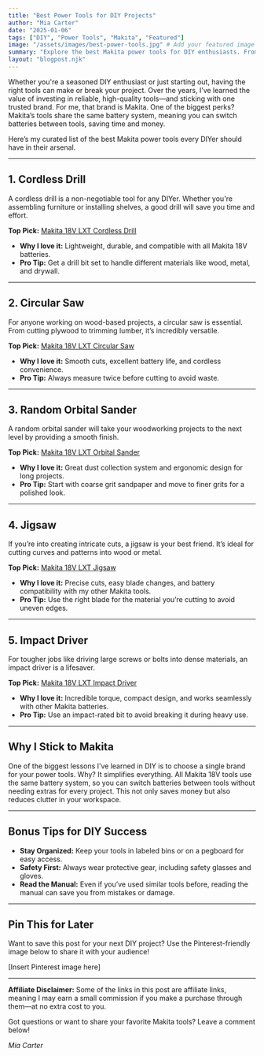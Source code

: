 ```yaml
---
title: "Best Power Tools for DIY Projects"
author: "Mia Carter"
date: "2025-01-06"
tags: ["DIY", "Power Tools", "Makita", "Featured"]
image: "/assets/images/best-power-tools.jpg" # Add your featured image URL
summary: "Explore the best Makita power tools for DIY enthusiasts. From cordless drills to circular saws, these tools help you tackle any project with ease."
layout: "blogpost.njk"
---
```


Whether you're a seasoned DIY enthusiast or just starting out, having the right tools can make or break your project. Over the years, I’ve learned the value of investing in reliable, high-quality tools—and sticking with one trusted brand. For me, that brand is Makita. One of the biggest perks? Makita’s tools share the same battery system, meaning you can switch batteries between tools, saving time and money.

Here’s my curated list of the best Makita power tools every DIYer should have in their arsenal.

---

## **1. Cordless Drill**
A cordless drill is a non-negotiable tool for any DIYer. Whether you're assembling furniture or installing shelves, a good drill will save you time and effort.

**Top Pick:** [Makita 18V LXT Cordless Drill](https://affiliate-link.com)  
- **Why I love it:** Lightweight, durable, and compatible with all Makita 18V batteries.  
- **Pro Tip:** Get a drill bit set to handle different materials like wood, metal, and drywall.

---

## **2. Circular Saw**
For anyone working on wood-based projects, a circular saw is essential. From cutting plywood to trimming lumber, it’s incredibly versatile.

**Top Pick:** [Makita 18V LXT Circular Saw](https://affiliate-link.com)  
- **Why I love it:** Smooth cuts, excellent battery life, and cordless convenience.  
- **Pro Tip:** Always measure twice before cutting to avoid waste.

---

## **3. Random Orbital Sander**
A random orbital sander will take your woodworking projects to the next level by providing a smooth finish.

**Top Pick:** [Makita 18V LXT Orbital Sander](https://affiliate-link.com)  
- **Why I love it:** Great dust collection system and ergonomic design for long projects.  
- **Pro Tip:** Start with coarse grit sandpaper and move to finer grits for a polished look.

---

## **4. Jigsaw**
If you’re into creating intricate cuts, a jigsaw is your best friend. It’s ideal for cutting curves and patterns into wood or metal.

**Top Pick:** [Makita 18V LXT Jigsaw](https://affiliate-link.com)  
- **Why I love it:** Precise cuts, easy blade changes, and battery compatibility with my other Makita tools.  
- **Pro Tip:** Use the right blade for the material you’re cutting to avoid uneven edges.

---

## **5. Impact Driver**
For tougher jobs like driving large screws or bolts into dense materials, an impact driver is a lifesaver.

**Top Pick:** [Makita 18V LXT Impact Driver](https://affiliate-link.com)  
- **Why I love it:** Incredible torque, compact design, and works seamlessly with other Makita batteries.  
- **Pro Tip:** Use an impact-rated bit to avoid breaking it during heavy use.

---

## **Why I Stick to Makita**
One of the biggest lessons I’ve learned in DIY is to choose a single brand for your power tools. Why? It simplifies everything. All Makita 18V tools use the same battery system, so you can switch batteries between tools without needing extras for every project. This not only saves money but also reduces clutter in your workspace.

---

## **Bonus Tips for DIY Success**
- **Stay Organized:** Keep your tools in labeled bins or on a pegboard for easy access.  
- **Safety First:** Always wear protective gear, including safety glasses and gloves.  
- **Read the Manual:** Even if you’ve used similar tools before, reading the manual can save you from mistakes or damage.

---

## **Pin This for Later**
Want to save this post for your next DIY project? Use the Pinterest-friendly image below to share it with your audience!

[Insert Pinterest image here]

---

**Affiliate Disclaimer:** Some of the links in this post are affiliate links, meaning I may earn a small commission if you make a purchase through them—at no extra cost to you.

Got questions or want to share your favorite Makita tools? Leave a comment below!

*Mia Carter*
